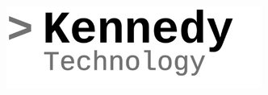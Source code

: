 <p align="center" style="width: 100%; background-color: rgb(0 0 0 / 90%);">
    <img src="./public/images/logo.svg" alt="KTMK Logo" align="center" />
</p>
